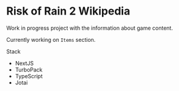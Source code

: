# Risk of Rain 2 Wikipedia

Work in progress project with the information about game content.

Currently working on `Items` section.

Stack

- NextJS
- TurboPack
- TypeScript
- Jotai
